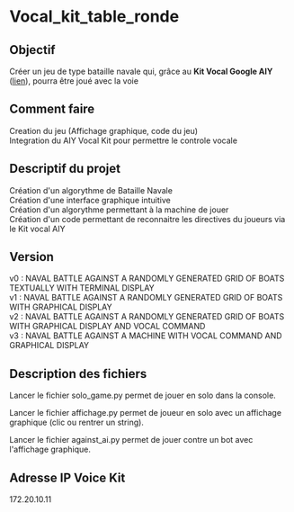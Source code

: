 # Vocal_kit_table_ronde

## Objectif

Créer un jeu de type bataille navale qui, grâce au **Kit Vocal Google AIY** ([lien](https://aiyprojects.withgoogle.com/voice/)), pourra être joué avec la voie

## Comment faire

Creation du jeu (Affichage graphique, code du jeu)  
Integration du AIY Vocal Kit pour permettre le controle vocale  

## Descriptif du projet

Création d'un algorythme de Bataille Navale  
Création d'une interface graphique intuitive   
Création d'un algorythme permettant à la machine de jouer  
Création d'un code permettant de reconnaitre les directives du joueurs via le Kit vocal AIY  

## Version 

v0 : NAVAL BATTLE AGAINST A RANDOMLY GENERATED GRID OF BOATS TEXTUALLY WITH TERMINAL DISPLAY  
v1 : NAVAL BATTLE AGAINST A RANDOMLY GENERATED GRID OF BOATS WITH GRAPHICAL DISPLAY  
v2 : NAVAL BATTLE AGAINST A RANDOMLY GENERATED GRID OF BOATS WITH GRAPHICAL DISPLAY AND VOCAL COMMAND  
v3 : NAVAL BATTLE AGAINST A MACHINE WITH VOCAL COMMAND AND GRAPHICAL DISPLAY  

## Description des fichiers

Lancer le fichier solo_game.py permet de jouer en solo dans la console.

Lancer le fichier affichage.py permet de joueur en solo avec un affichage graphique (clic ou rentrer un string).

Lancer le fichier against_ai.py permet de jouer contre un bot avec l'affichage graphique.



## Adresse IP Voice Kit

172.20.10.11
